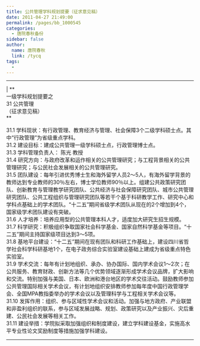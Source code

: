 ```yaml
---
title: 公共管理学科规划提要（征求意见稿）
date: 2011-04-27 21:49:00
permalink: /pages/bb_1000545
categories: 
  - 唐院春秋备份
sidebar: false
author: 
  name: 唐院春秋
  link: /tycq
tags: 
  - 
---
```


* * *

  
|  **  
一级学科规划提要之  
31 公共管理  
（征求意见稿）  
**  
  
31.1 学科现状：有行政管理、教育经济与管理、社会保障3个二级学科硕士点。其中“行政管理”为省级重点学科。  
31.2 建设目标：建成公共管理一级学科硕士点，行政管理博士点。  
31.3 学科管理负责人： 陈光 教授  
31.4 研究方向：与政府改革和运作相关的公共管理研究；与工程背景相关的公共管理研究；与公民社会发展相关的公共管理研究。  
31.5
团队建设：每年引进优秀博士生和海外留学人员2～5人，有海外留学背景的教师达到专业教师的30％左右，博士学位教师90％以上。组建公共政策研究团队、创新教育与管理教学研究团队、公共经济与社会保障研究团队、城市公共管理研究团队、公共工程组织与管理研究团队等若干个基于科研教学工作、研究中心和学科点基础上的学术团队。“十二五”期间省级学术团队从现在的2个增加到4个，国家级学术团队建设有突破。  
31.6 人才培养：培养应用型的公共管理本科人才，适度加大研究生招生规模。  
31.7 科学研究：积极组织争取国家社会科学基金、国家自然科学基金等项目。“十二五”期间主持国家级项目达到3～5项。  
31.8
基地平台建设：“十二五”期间在现有团队和科研工作基础上，建设四川省哲学社会科学科研基地1个，在电子政务综合实验室建设基础上建成为省级重点特色实验室。  
31.9
学术交流：每年有计划地组织、承办、协办国际、国内学术会议1～2次；在公共服务、教育财政、创新方法等几个优势领域逐渐形成学术会议品牌，扩大影响和交流。特别加强与美国、日本、欧洲和港台地区的学术交往活动。鼓励教师参加公共管理国际相关学术会议，有计划地组织安排教师参加每年度中国行政管理学会、全国MPA教指委举办的学术会议以及管理科学与工程相关学术会议等。  
31.10
发挥作用：组织、参与区域性学术会议和活动。加强与地方政府、产业联盟和非盈利组织的联系，参与区域发展战略、规划、政策研究以及产业振兴、灾后重建、公民社会发展等相关工作。  
31.11 建设举措：学院拟采取加强组织和制度建设，建立学科建设基金，实施高水平专业性论文奖励制度等措施加强学科建设。  
  
  
---